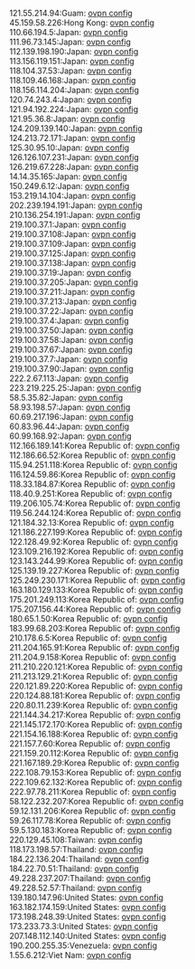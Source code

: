 121.55.214.94:Guam: [ovpn config](vpn/121_55_214_94.ovpn)  
45.159.58.226:Hong Kong: [ovpn config](vpn/45_159_58_226.ovpn)  
110.66.194.5:Japan: [ovpn config](vpn/110_66_194_5.ovpn)  
111.96.73.145:Japan: [ovpn config](vpn/111_96_73_145.ovpn)  
112.139.198.190:Japan: [ovpn config](vpn/112_139_198_190.ovpn)  
113.156.119.151:Japan: [ovpn config](vpn/113_156_119_151.ovpn)  
118.104.37.53:Japan: [ovpn config](vpn/118_104_37_53.ovpn)  
118.109.46.168:Japan: [ovpn config](vpn/118_109_46_168.ovpn)  
118.156.114.204:Japan: [ovpn config](vpn/118_156_114_204.ovpn)  
120.74.243.4:Japan: [ovpn config](vpn/120_74_243_4.ovpn)  
121.94.192.224:Japan: [ovpn config](vpn/121_94_192_224.ovpn)  
121.95.36.8:Japan: [ovpn config](vpn/121_95_36_8.ovpn)  
124.209.139.140:Japan: [ovpn config](vpn/124_209_139_140.ovpn)  
124.213.72.171:Japan: [ovpn config](vpn/124_213_72_171.ovpn)  
125.30.95.10:Japan: [ovpn config](vpn/125_30_95_10.ovpn)  
126.126.107.231:Japan: [ovpn config](vpn/126_126_107_231.ovpn)  
126.219.67.228:Japan: [ovpn config](vpn/126_219_67_228.ovpn)  
14.14.35.165:Japan: [ovpn config](vpn/14_14_35_165.ovpn)  
150.249.6.12:Japan: [ovpn config](vpn/150_249_6_12.ovpn)  
153.219.14.104:Japan: [ovpn config](vpn/153_219_14_104.ovpn)  
202.239.194.191:Japan: [ovpn config](vpn/202_239_194_191.ovpn)  
210.136.254.191:Japan: [ovpn config](vpn/210_136_254_191.ovpn)  
219.100.37.1:Japan: [ovpn config](vpn/219_100_37_1.ovpn)  
219.100.37.108:Japan: [ovpn config](vpn/219_100_37_108.ovpn)  
219.100.37.109:Japan: [ovpn config](vpn/219_100_37_109.ovpn)  
219.100.37.125:Japan: [ovpn config](vpn/219_100_37_125.ovpn)  
219.100.37.138:Japan: [ovpn config](vpn/219_100_37_138.ovpn)  
219.100.37.19:Japan: [ovpn config](vpn/219_100_37_19.ovpn)  
219.100.37.205:Japan: [ovpn config](vpn/219_100_37_205.ovpn)  
219.100.37.211:Japan: [ovpn config](vpn/219_100_37_211.ovpn)  
219.100.37.213:Japan: [ovpn config](vpn/219_100_37_213.ovpn)  
219.100.37.22:Japan: [ovpn config](vpn/219_100_37_22.ovpn)  
219.100.37.4:Japan: [ovpn config](vpn/219_100_37_4.ovpn)  
219.100.37.50:Japan: [ovpn config](vpn/219_100_37_50.ovpn)  
219.100.37.58:Japan: [ovpn config](vpn/219_100_37_58.ovpn)  
219.100.37.67:Japan: [ovpn config](vpn/219_100_37_67.ovpn)  
219.100.37.7:Japan: [ovpn config](vpn/219_100_37_7.ovpn)  
219.100.37.90:Japan: [ovpn config](vpn/219_100_37_90.ovpn)  
222.2.67.113:Japan: [ovpn config](vpn/222_2_67_113.ovpn)  
223.219.225.25:Japan: [ovpn config](vpn/223_219_225_25.ovpn)  
58.5.35.82:Japan: [ovpn config](vpn/58_5_35_82.ovpn)  
58.93.198.57:Japan: [ovpn config](vpn/58_93_198_57.ovpn)  
60.69.217.196:Japan: [ovpn config](vpn/60_69_217_196.ovpn)  
60.83.96.44:Japan: [ovpn config](vpn/60_83_96_44.ovpn)  
60.99.168.92:Japan: [ovpn config](vpn/60_99_168_92.ovpn)  
112.166.189.141:Korea Republic of: [ovpn config](vpn/112_166_189_141.ovpn)  
112.186.66.52:Korea Republic of: [ovpn config](vpn/112_186_66_52.ovpn)  
115.94.251.118:Korea Republic of: [ovpn config](vpn/115_94_251_118.ovpn)  
116.124.59.86:Korea Republic of: [ovpn config](vpn/116_124_59_86.ovpn)  
118.33.184.87:Korea Republic of: [ovpn config](vpn/118_33_184_87.ovpn)  
118.40.9.251:Korea Republic of: [ovpn config](vpn/118_40_9_251.ovpn)  
119.206.105.74:Korea Republic of: [ovpn config](vpn/119_206_105_74.ovpn)  
119.56.244.124:Korea Republic of: [ovpn config](vpn/119_56_244_124.ovpn)  
121.184.32.13:Korea Republic of: [ovpn config](vpn/121_184_32_13.ovpn)  
121.186.227.199:Korea Republic of: [ovpn config](vpn/121_186_227_199.ovpn)  
122.128.49.92:Korea Republic of: [ovpn config](vpn/122_128_49_92.ovpn)  
123.109.216.192:Korea Republic of: [ovpn config](vpn/123_109_216_192.ovpn)  
123.143.244.99:Korea Republic of: [ovpn config](vpn/123_143_244_99.ovpn)  
125.139.19.227:Korea Republic of: [ovpn config](vpn/125_139_19_227.ovpn)  
125.249.230.171:Korea Republic of: [ovpn config](vpn/125_249_230_171.ovpn)  
163.180.129.133:Korea Republic of: [ovpn config](vpn/163_180_129_133.ovpn)  
175.201.249.113:Korea Republic of: [ovpn config](vpn/175_201_249_113.ovpn)  
175.207.156.44:Korea Republic of: [ovpn config](vpn/175_207_156_44.ovpn)  
180.65.1.50:Korea Republic of: [ovpn config](vpn/180_65_1_50.ovpn)  
183.99.68.203:Korea Republic of: [ovpn config](vpn/183_99_68_203.ovpn)  
210.178.6.5:Korea Republic of: [ovpn config](vpn/210_178_6_5.ovpn)  
211.204.165.91:Korea Republic of: [ovpn config](vpn/211_204_165_91.ovpn)  
211.204.9.158:Korea Republic of: [ovpn config](vpn/211_204_9_158.ovpn)  
211.210.220.121:Korea Republic of: [ovpn config](vpn/211_210_220_121.ovpn)  
211.213.129.21:Korea Republic of: [ovpn config](vpn/211_213_129_21.ovpn)  
220.121.89.220:Korea Republic of: [ovpn config](vpn/220_121_89_220.ovpn)  
220.124.88.181:Korea Republic of: [ovpn config](vpn/220_124_88_181.ovpn)  
220.80.11.239:Korea Republic of: [ovpn config](vpn/220_80_11_239.ovpn)  
221.144.34.217:Korea Republic of: [ovpn config](vpn/221_144_34_217.ovpn)  
221.145.172.170:Korea Republic of: [ovpn config](vpn/221_145_172_170.ovpn)  
221.154.16.188:Korea Republic of: [ovpn config](vpn/221_154_16_188.ovpn)  
221.157.7.60:Korea Republic of: [ovpn config](vpn/221_157_7_60.ovpn)  
221.159.20.112:Korea Republic of: [ovpn config](vpn/221_159_20_112.ovpn)  
221.167.189.29:Korea Republic of: [ovpn config](vpn/221_167_189_29.ovpn)  
222.108.79.153:Korea Republic of: [ovpn config](vpn/222_108_79_153.ovpn)  
222.109.62.132:Korea Republic of: [ovpn config](vpn/222_109_62_132.ovpn)  
222.97.78.211:Korea Republic of: [ovpn config](vpn/222_97_78_211.ovpn)  
58.122.232.207:Korea Republic of: [ovpn config](vpn/58_122_232_207.ovpn)  
59.12.131.206:Korea Republic of: [ovpn config](vpn/59_12_131_206.ovpn)  
59.26.117.78:Korea Republic of: [ovpn config](vpn/59_26_117_78.ovpn)  
59.5.130.183:Korea Republic of: [ovpn config](vpn/59_5_130_183.ovpn)  
220.129.45.108:Taiwan: [ovpn config](vpn/220_129_45_108.ovpn)  
118.173.198.57:Thailand: [ovpn config](vpn/118_173_198_57.ovpn)  
184.22.136.204:Thailand: [ovpn config](vpn/184_22_136_204.ovpn)  
184.22.70.51:Thailand: [ovpn config](vpn/184_22_70_51.ovpn)  
49.228.237.207:Thailand: [ovpn config](vpn/49_228_237_207.ovpn)  
49.228.52.57:Thailand: [ovpn config](vpn/49_228_52_57.ovpn)  
139.180.147.96:United States: [ovpn config](vpn/139_180_147_96.ovpn)  
163.182.174.159:United States: [ovpn config](vpn/163_182_174_159.ovpn)  
173.198.248.39:United States: [ovpn config](vpn/173_198_248_39.ovpn)  
173.233.73.3:United States: [ovpn config](vpn/173_233_73_3.ovpn)  
207.148.112.140:United States: [ovpn config](vpn/207_148_112_140.ovpn)  
190.200.255.35:Venezuela: [ovpn config](vpn/190_200_255_35.ovpn)  
1.55.6.212:Viet Nam: [ovpn config](vpn/1_55_6_212.ovpn)  
